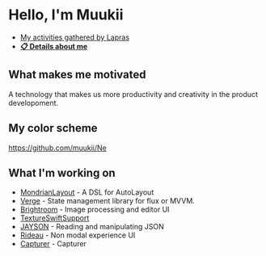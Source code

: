 # Hello, I'm Muukii

- [My activities gathered by Lapras](https://lapras.com/public/muukii)
- [**📋 Details about me**](https://muukii.app)

## What makes me motivated

A technology that makes us more productivity and creativity in the product developoment.

## My color scheme

https://github.com/muukii/Ne

## What I'm working on

- [MondrianLayout](https://github.com/muukii/MondrianLayout) - A DSL for AutoLayout
- [Verge](https://github.com/VergeGroup/Verge) - State management library for flux or MVVM.
- [Brightroom](https://github.com/muukii/Brightroom) - Image processing and editor UI
- [TextureSwiftSupport](https://github.com/TextureCommunity/TextureSwiftSupport)
- [JAYSON](https://github.com/muukii/JAYSON) - Reading and manipulating JSON 
- [Rideau](https://github.com/muukii/Rideau) - Non modal experience UI
- [Capturer](https://github.com/muukii/Capturer) - Capturer
